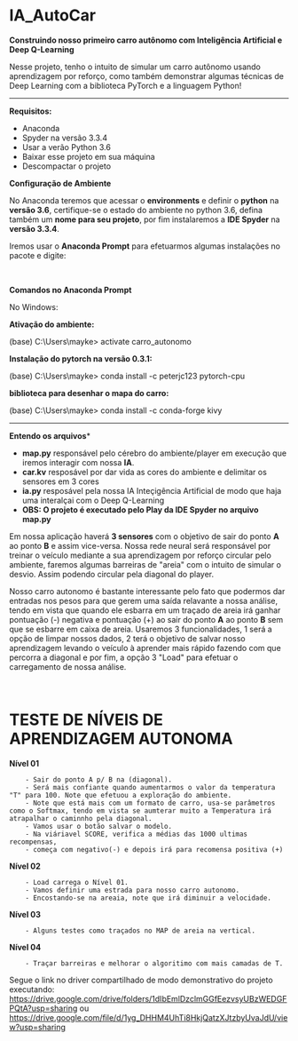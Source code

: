 # IA_AutoCar
 
**Construindo nosso primeiro carro autônomo com Inteligência Artificial e Deep Q-Learning**

Nesse projeto, tenho o intuito de simular um carro autônomo usando aprendizagem por reforço, como também demonstrar algumas técnicas de Deep Learning com a biblioteca PyTorch e a linguagem Python!
<hr>

**Requisitos:**

- Anaconda 
- Spyder na versão 3.3.4
- Usar a verão Python 3.6
- Baixar esse projeto em sua máquina 
- Descompactar o projeto

**Configuração de Ambiente**

No Anaconda teremos que acessar o **environments** e definir o **python** na **versão 3.6**, certifique-se o estado do ambiente no python 3.6, defina também um **nome para seu projeto**, por fim instalaremos a **IDE Spyder** na **versão 3.3.4**.

Iremos usar o **Anaconda Prompt** para efetuarmos algumas instalações no pacote e digite:

<br>

**Comandos no Anaconda Prompt**

No Windows:

**Ativação do ambiente:**

(base) C:\Users\mayke> activate carro_autonomo

**Instalação do pytorch na versão 0.3.1:**

(base) C:\Users\mayke> conda install -c peterjc123 pytorch-cpu

**biblioteca para desenhar o mapa do carro:**

(base) C:\Users\mayke> conda install -c conda-forge kivy

<hr>

**Entendo os arquivos***

- **map.py** responsável pelo cérebro do ambiente/player em execução que iremos interagir com nossa **IA**.
- **car.kv** resposável por dar vida as cores do ambiente e delimitar os sensores em 3 cores
- **ia.py** resposável pela nossa IA Inteçigência Artificial de modo que haja uma interalçai com o Deep Q-Learning
- **OBS: O projeto é executado pelo Play da IDE Spyder no arquivo map.py**

Em nossa aplicação haverá **3 sensores** com o objetivo de sair do ponto **A** ao ponto **B** e assim vice-versa. Nossa rede neural será responsável por treinar o veículo mediante a sua aprendizagem por reforço circular pelo ambiente, faremos algumas barreiras de "areia" com o intuito de simular o desvio. Assim podendo circular pela diagonal do player.

Nosso carro autonomo é bastante interessante pelo fato que podermos dar entradas nos pesos para que gerem uma saída relavante a nossa análise, tendo em vista que quando ele esbarra em um traçado de areia irá ganhar pontuação (-) negativa e pontuação (+) ao sair do ponto **A** ao ponto **B** sem que se esbarre em caixa de areia. Usaremos 3 funcionalidades, 1 será a opção de limpar nossos dados, 2 terá o objetivo de salvar nosso aprendizagem levando o veículo à aprender mais rápido fazendo com que percorra a diagonal e por fim, a opção 3 "Load" para efetuar o carregamento de nossa análise.

<br>

# TESTE DE NÍVEIS DE APRENDIZAGEM AUTONOMA

**Nível 01**
        
        - Sair do ponto A p/ B na (diagonal).
        - Será mais confiante quando aumentarmos o valor da temperatura "T" para 100. Note que efetuou a exploração do ambiente. 
        - Note que está mais com um formato de carro, usa-se parâmetros como o Softmax, tendo em vista se aumterar muito a Temperatura irá atrapalhar o caminnho pela diagonal.
        - Vamos usar o botão salvar o modelo.
        - Na viáriavel SCORE, verifica a médias das 1000 ultimas recompensas,
        - começa com negativo(-) e depois irá para recomensa positiva (+)
        
**Nível 02**
        
        - Load carrega o Nível 01.
        - Vamos definir uma estrada para nosso carro autonomo.
        - Encostando-se na areaia, note que irá diminuir a velocidade.
        
**Nível 03**
        
        - Alguns testes como traçados no MAP de areia na vertical.
        
**Nível 04**
        
        - Traçar barreiras e melhorar o algoritimo com mais camadas de T.
        
Segue o link no driver compartilhado de modo demonstrativo do projeto executando: <https://drive.google.com/drive/folders/1dIbEmlDzclmGGfEezvsyUBzWEDGFPQtA?usp=sharing>
ou <https://drive.google.com/file/d/1yg_DHHM4UhTi8HkjQatzXJtzbyUvaJdU/view?usp=sharing>
        

 
